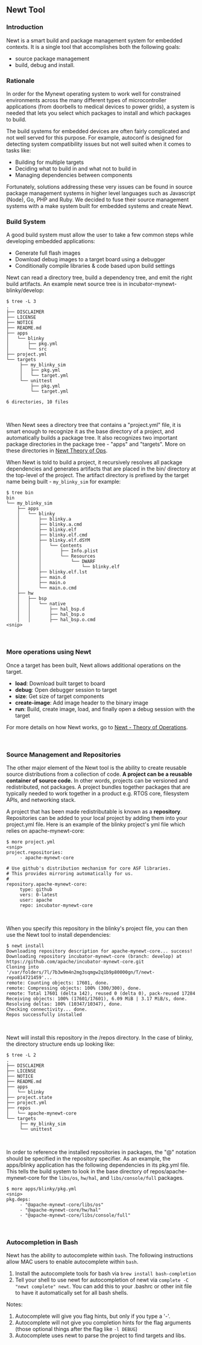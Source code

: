 ## Newt Tool

### Introduction

Newt is a smart build and package management system for embedded contexts.  It is a single tool that accomplishes both the following goals:

* source package management 
* build, debug and install.

### Rationale

In order for the Mynewt operating system to work well for constrained environments across the many different types of microcontroller applications (from doorbells to medical devices to power grids), a system is needed that lets you select which packages to install and which packages to build.

The build systems for embedded devices are often fairly complicated and not well served for this purpose.  For example, autoconf is designed for detecting system compatibility issues but not well suited when it comes to tasks like:

* Building for multiple targets
* Deciding what to build in and what not to build in
* Managing dependencies between components

Fortunately, solutions addressing these very issues can be found in source package management systems in higher level languages such as Javascript 
(Node), Go, PHP and Ruby.  We decided to fuse their source management 
systems with a make system built for embedded systems and create Newt.

### Build System

A good build system must allow the user to take a few common steps while developing embedded applications:

* Generate full flash images
* Download debug images to a target board using a debugger
* Conditionally compile libraries & code based upon build settings

Newt can read a directory tree, build a dependency tree, and emit the right build artifacts.  An example newt source tree is in incubator-mynewt-blinky/develop:

```hl_lines="7 12"
$ tree -L 3 
.
├── DISCLAIMER
├── LICENSE
├── NOTICE
├── README.md
├── apps
│   └── blinky
│       ├── pkg.yml
│       └── src
├── project.yml
└── targets
     ├── my_blinky_sim
     │   ├── pkg.yml
     │   └── target.yml
     └── unittest
         ├── pkg.yml
         └── target.yml

6 directories, 10 files
```

<br>

When Newt sees a directory tree that contains a "project.yml" file, it is smart enough to recognize it as the base directory of a project, and 
automatically builds a package tree. It also recognizes two important package directories in the package tree - "apps" and "targets". More on these directories in [Newt Theory of Ops](newt_operation.md).


When Newt is told to build a project, it recursively resolves all package dependencies and generates artifacts that are placed in the bin/ directory at the top-level of the project. The artifact directory is prefixed by the target name being built - `my_blinky_sim` for example:

```
$ tree bin
bin
└── my_blinky_sim
    ├── apps
    │   └── blinky
    │       ├── blinky.a
    │       ├── blinky.a.cmd
    │       ├── blinky.elf
    │       ├── blinky.elf.cmd
    │       ├── blinky.elf.dSYM
    │       │   └── Contents
    │       │       ├── Info.plist
    │       │       └── Resources
    │       │           └── DWARF
    │       │               └── blinky.elf
    │       ├── blinky.elf.lst
    │       ├── main.d
    │       ├── main.o
    │       └── main.o.cmd
    ├── hw
    │   ├── bsp
    │   │   └── native
    │   │       ├── hal_bsp.d
    │   │       ├── hal_bsp.o
    │   │       ├── hal_bsp.o.cmd
<snip>
```

<br>

### More operations using Newt

Once a target has been built, Newt allows additional operations on the target.  

* **load**: Download built target to board
* **debug**: Open debugger session to target
* **size**: Get size of target components
* **create-image**: Add image header to the binary image
* **run**: Build, create image, load, and finally open a debug session with the target

For more details on how Newt works, go to [Newt - Theory of Operations](newt_operation.md).

<br>

### Source Management and Repositories

The other major element of the Newt tool is the ability to create reusable source distributions from a collection of code. **A project can be a reusable container of source code.** In other words, projects can be versioned and redistributed, not packages. A project bundles together packages that are typically needed to work together in a product e.g. RTOS core, filesystem APIs, and networking stack.

A project that has been made redistributable is known as a **repository**. 
Repositories can be added to your local project by adding them into your project.yml file.  Here is an example of the blinky project's yml file which relies on apache-mynewt-core:

```
$ more project.yml
<snip>
project.repositories:
     - apache-mynewt-core
     
# Use github's distribution mechanism for core ASF libraries.
# This provides mirroring automatically for us.
#
repository.apache-mynewt-core:
     type: github
     vers: 0-latest
     user: apache
     repo: incubator-mynewt-core
```

<br>

When you specify this repository in the blinky's project file, you can then use the Newt tool to install dependencies:

```
$ newt install
Downloading repository description for apache-mynewt-core... success!
Downloading repository incubator-mynewt-core (branch: develop) at 
https://github.com/apache/incubator-mynewt-core.git
Cloning into 
'/var/folders/7l/7b3w9m4n2mg3sqmgw2q1b9p80000gn/T/newt-repo814721459'...
remote: Counting objects: 17601, done.
remote: Compressing objects: 100% (300/300), done.
remote: Total 17601 (delta 142), reused 0 (delta 0), pack-reused 17284
Receiving objects: 100% (17601/17601), 6.09 MiB | 3.17 MiB/s, done.
Resolving deltas: 100% (10347/10347), done.
Checking connectivity... done.
Repos successfully installed
```

<br>

Newt will install this repository in the <project>/repos directory.  In the case of blinky, the directory structure ends up looking like:

```
$ tree -L 2
.
├── DISCLAIMER
├── LICENSE
├── NOTICE
├── README.md
├── apps
│   └── blinky
├── project.state
├── project.yml
├── repos
│   └── apache-mynewt-core
└── targets
     ├── my_blinky_sim
     └── unittest
```

<br>

In order to reference the installed repositories in packages, the "@" notation should be specified in the repository specifier.  As an example, the apps/blinky application has the following dependencies in its pkg.yml file. This tells the build system to look in the base directory of repos/apache-mynewt-core for the `libs/os`, `hw/hal`, and `libs/console/full` packages.

```
$ more apps/blinky/pkg.yml
<snip>
pkg.deps:
     - "@apache-mynewt-core/libs/os"
     - "@apache-mynewt-core/hw/hal"
     - "@apache-mynewt-core/libs/console/full"
```

<br>


### Autocompletion in Bash

Newt has the ability to autocomplete within `bash`.  The following instructions allow MAC users to enable autocomplete within `bash`.

1. Install the autocomplete tools for bash via `brew install bash-completion`
2. Tell your shell to use newt for autocompletion of newt via `complete -C "newt complete" newt`.  You can add this to your .bashrc or other init file to have it automatically set for all bash shells.

Notes:

1. Autocomplete will give you flag hints, but only if you type a '-'.  
2. Autocomplete will not give you completion hints for the flag arguments (those optional things after the flag like `-l DEBUG`)
3. Autocomplete uses newt to parse the project to find targets and libs.








